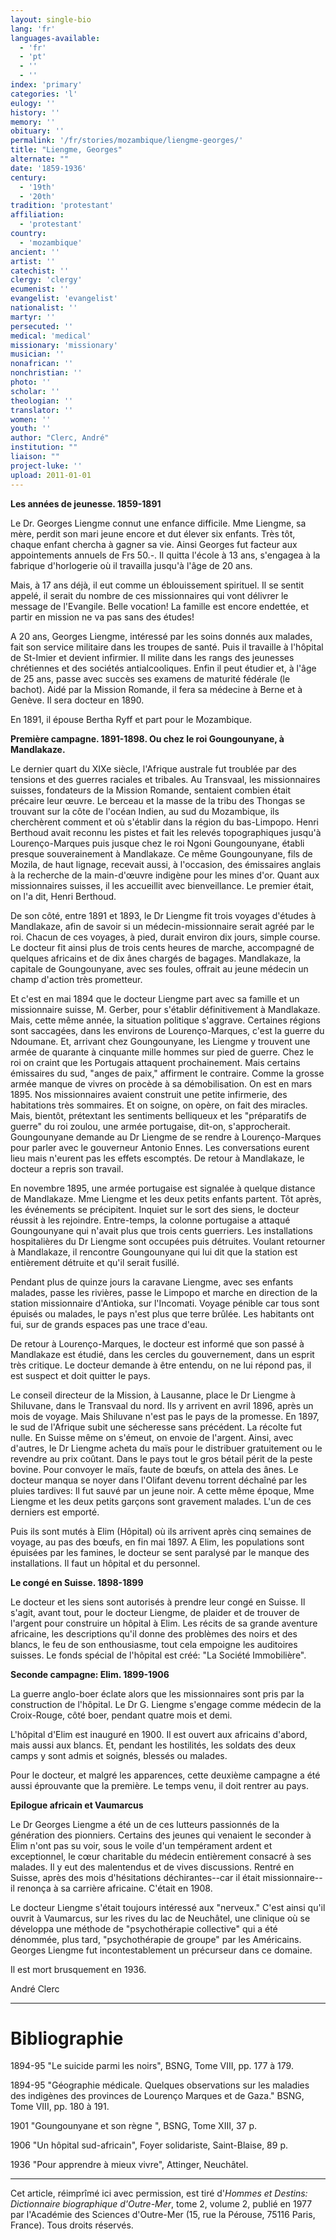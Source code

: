 ```yaml
---
layout: single-bio
lang: 'fr'
languages-available:
  - 'fr'
  - 'pt'
  - ''
  - ''
index: 'primary'
categories: 'l'
eulogy: ''
history: ''
memory: ''
obituary: ''
permalink: '/fr/stories/mozambique/liengme-georges/'
title: "Liengme, Georges"
alternate: ""
date: '1859-1936'
century:
  - '19th'
  - '20th'
tradition: 'protestant'
affiliation:
  - 'protestant'
country:
  - 'mozambique'
ancient: ''
artist: ''
catechist: ''
clergy: 'clergy'
ecumenist: ''
evangelist: 'evangelist'
nationalist: ''
martyr: ''
persecuted: ''
medical: 'medical'
missionary: 'missionary'
musician: ''
nonafrican: ''
nonchristian: ''
photo: ''
scholar: ''
theologian: ''
translator: ''
women: ''
youth: ''
author: "Clerc, André"
institution: ""
liaison: ""
project-luke: ''
upload: 2011-01-01
---
```




**Les années de jeunesse. 1859-1891**

Le Dr. Georges Liengme connut une enfance difficile. Mme Liengme, sa mère, perdit son mari jeune encore et dut élever six enfants. Très tôt, chaque enfant chercha à gagner sa vie. Ainsi Georges fut facteur aux appointements annuels de Frs 50.-. Il quitta l'école à 13 ans, s'engagea à la fabrique d'horlogerie où il travailla jusqu'à l'âge de 20 ans.

Mais, à 17 ans déjà, il eut comme un éblouissement spirituel. Il se sentit appelé, il serait du nombre de ces missionnaires qui vont délivrer le message de l'Evangile. Belle vocation! La famille est encore endettée, et partir en mission ne va pas sans des études!

A 20 ans, Georges Liengme, intéressé par les soins donnés aux malades, fait son service militaire dans les troupes de santé. Puis il travaille à l'hôpital de St-Imier et devient infirmier. Il milite dans les rangs des jeunesses chrétiennes et des sociétés antialcooliques. Enfin il peut étudier et, à l'âge de 25 ans, passe avec succès ses examens de maturité fédérale (le bachot). Aidé par la Mission Romande, il fera sa médecine à Berne et à Genève. Il sera docteur en 1890.

En 1891, il épouse Bertha Ryff et part pour le Mozambique.

**Première campagne. 1891-1898. Ou chez le roi Goungounyane, à Mandlakaze.**

Le dernier quart du XIXe siècle, l'Afrique australe fut troublée par des tensions et des guerres raciales et tribales. Au Transvaal, les missionnaires suisses, fondateurs de la Mission Romande, sentaient combien était précaire leur œuvre. Le berceau et la masse de la tribu des Thongas se trouvant sur la côte de l'océan Indien, au sud du Mozambique, ils cherchèrent comment et où s'établir dans la région du bas-Limpopo. Henri Berthoud avait reconnu les pistes et fait les relevés topographiques jusqu'à Lourenço-Marques puis jusque chez le roi Ngoni Goungounyane, établi presque souverainement à Mandlakaze. Ce même Goungounyane, fils de Mozila, de haut lignage, recevait aussi, à l'occasion, des émissaires anglais à la recherche de la main-d'œuvre indigène pour les mines d'or. Quant aux missionnaires suisses, il les accueillit avec bienveillance. Le premier était, on l'a dit, Henri Berthoud.

De son côté, entre 1891 et 1893, le Dr Liengme fit trois voyages d'études à Mandlakaze, afin de savoir si un médecin-missionnaire serait agréé par le roi. Chacun de ces voyages, à pied, durait environ dix jours, simple course. Le docteur fit ainsi plus de trois cents heures de marche, accompagné de quelques africains et de dix ânes chargés de bagages. Mandlakaze, la capitale de Goungounyane, avec ses foules, offrait au jeune médecin un champ d'action très prometteur.

Et c'est en mai 1894 que le docteur Liengme part avec sa famille et un missionnaire suisse, M. Gerber, pour s'établir définitivement à Mandlakaze. Mais, cette même année, la situation politique s'aggrave. Certaines régions sont saccagées, dans les environs de Lourenço-Marques, c'est la guerre du Ndoumane. Et, arrivant chez Goungounyane, les Liengme y trouvent une armée de quarante à cinquante mille hommes sur pied de guerre. Chez le roi on craint que les Portugais attaquent prochainement. Mais certains émissaires du sud, "anges de paix," affirment le contraire. Comme la grosse armée manque de vivres on procède à sa démobilisation. On est en mars 1895. Nos missionnaires avaient construit une petite infirmerie, des habitations très sommaires. Et on soigne, on opère, on fait des miracles. Mais, bientôt, prétextant les sentiments belliqueux et les "préparatifs de guerre" du roi zoulou, une armée portugaise, dit-on, s'approcherait. Goungounyane demande au Dr Liengme de se rendre à Lourenço-Marques pour parler avec le gouverneur Antonio Ennes. Les conversations eurent lieu mais n'eurent pas les effets escomptés. De retour à Mandlakaze, le docteur a repris son travail.

En novembre 1895, une armée portugaise est signalée à quelque distance de Mandlakaze. Mme Liengme et les deux petits enfants partent. Tôt après, les événements se précipitent. Inquiet sur le sort des siens, le docteur réussit à les rejoindre. Entre-temps, la colonne portugaise a attaqué Goungounyane qui n'avait plus que trois cents guerriers. Les installations hospitalières du Dr Liengme sont occupées puis détruites. Voulant retourner à Mandlakaze, il rencontre Goungounyane qui lui dit que la station est entièrement détruite et qu'il serait fusillé.

Pendant plus de quinze jours la caravane Liengme, avec ses enfants malades, passe les rivières, passe le Limpopo et marche en direction de la station missionnaire d'Antioka, sur l'Incomati. Voyage pénible car tous sont épuisés ou malades, le pays n'est plus que terre brûlée. Les habitants ont fui, sur de grands espaces pas une trace d'eau.

De retour à Lourenço-Marques, le docteur est informé que son passé à Mandlakaze est étudié, dans les cercles du gouvernement, dans un esprit très critique. Le docteur demande à être entendu, on ne lui répond pas, il est suspect et doit quitter le pays.

Le conseil directeur de la Mission, à Lausanne, place le Dr Liengme à Shiluvane, dans le Transvaal du nord. Ils y arrivent en avril 1896, après un mois de voyage. Mais Shiluvane n'est pas le pays de la promesse. En 1897, le sud de l'Afrique subit une sécheresse sans précédent. La récolte fut nulle. En Suisse même on s'émeut, on envoie de l'argent. Ainsi, avec d'autres, le Dr Liengme acheta du maïs pour le distribuer gratuitement ou le revendre au prix coûtant. Dans le pays tout le gros bétail périt de la peste bovine. Pour convoyer le maïs, faute de bœufs, on attela des ânes. Le docteur manqua se noyer dans l'Olifant devenu torrent déchaîné par les pluies tardives: Il fut sauvé par un jeune noir. A cette même époque, Mme Liengme et les deux petits garçons sont gravement malades. L'un de ces derniers est emporté.

Puis ils sont mutés à Elim (Hôpital) où ils arrivent après cinq semaines de voyage, au pas des bœufs, en fin mai 1897. A Elim, les populations sont épuisées par les famines, le docteur se sent paralysé par le manque des installations. Il faut un hôpital et du personnel.

**Le congé en Suisse. 1898-1899**

Le docteur et les siens sont autorisés à prendre leur congé en Suisse. Il s'agit, avant tout, pour le docteur Liengme, de plaider et de trouver de l'argent pour construire un hôpital à Elim. Les récits de sa grande aventure africaine, les descriptions qu'il donne des problèmes des noirs et des blancs, le feu de son enthousiasme, tout cela empoigne les auditoires suisses. Le fonds spécial de l'hôpital est créé: "La Société Immobilière".

**Seconde campagne: Elim. 1899-1906**

La guerre anglo-boer éclate alors que les missionnaires sont pris par la construction de l'hôpital. Le Dr G. Liengme s'engage comme médecin de la Croix-Rouge, côté boer, pendant quatre mois et demi.

L'hôpital d'Elim est inauguré en 1900. Il est ouvert aux africains d'abord, mais aussi aux blancs. Et, pendant les hostilités, les soldats des deux camps y sont admis et soignés, blessés ou malades.

Pour le docteur, et malgré les apparences, cette deuxième campagne a été aussi éprouvante que la première. Le temps venu, il doit rentrer au pays.

**Epilogue africain et Vaumarcus**

Le Dr Georges Liengme a été un de ces lutteurs passionnés de la génération des pionniers. Certains des jeunes qui venaient le seconder à Elim n'ont pas su voir, sous le voile d'un tempérament ardent et exceptionnel, le cœur charitable du médecin entièrement consacré à ses malades. Il y eut des malentendus et de vives discussions. Rentré en Suisse, après des mois d'hésitations déchirantes--car il était missionnaire--il renonça à sa carrière africaine. C'était en 1908.

Le docteur Liengme s'était toujours intéressé aux "nerveux." C'est ainsi qu'il ouvrit à Vaumarcus, sur les rives du lac de Neuchâtel, une clinique où se développa une méthode de "psychothérapie collective" qui a été dénommée, plus tard, "psychothérapie de groupe" par les Américains. Georges Liengme fut incontestablement un précurseur dans ce domaine.

Il est mort brusquement en 1936.

André Clerc

---

# Bibliographie

1894-95  "Le suicide parmi les noirs", BSNG, Tome VIII, pp. 177 à 179.

1894-95  "Géographie médicale. Quelques observations sur les maladies des indigènes des provinces de Lourenço Marques et de Gaza." BSNG, Tome VIII, pp. 180 à 191.

1901 "Goungounyane et son règne ", BSNG, Tome XIII, 37 p.

1906 "Un hôpital sud-africain", Foyer solidariste, Saint-Blaise, 89 p.

1936 "Pour apprendre à mieux vivre", Attinger, Neuchâtel.

---

Cet article, réimprîmé ici avec permission, est tiré d'*Hommes et Destins: Dictionnaire biographique d'Outre-Mer*, tome 2, volume 2, publié en 1977 par l'Académie des Sciences d'Outre-Mer (15, rue la Pérouse, 75116 Paris, France). Tous droits réservés.
